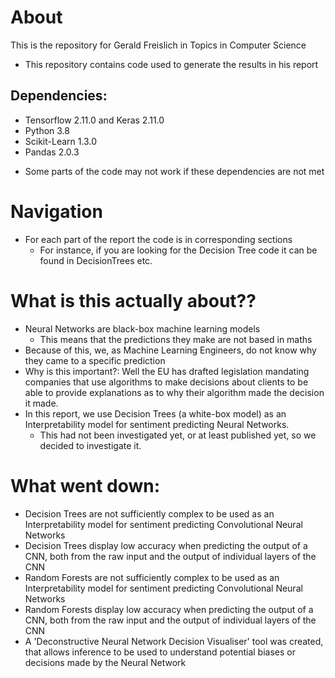 # About
This is the repository for Gerald Freislich in Topics in Computer Science
- This repository contains code used to generate the results in his report

## Dependencies:
* Tensorflow 2.11.0 and Keras 2.11.0
* Python 3.8
* Scikit-Learn 1.3.0
* Pandas 2.0.3
- Some parts of the code may not work if these dependencies are not met

# Navigation
* For each part of the report the code is in corresponding sections
    - For instance, if you are looking for the Decision Tree code it can be found in DecisionTrees etc.

 # What is this actually about??
 - Neural Networks are black-box machine learning models
    - This means that the predictions they make are not based in maths
- Because of this, we, as Machine Learning Engineers, do not know why they came to a specific prediction
- Why is this important?: Well the EU has drafted legislation mandating companies that use algorithms to make decisions about clients to be able to provide
                          explanations as to why their algorithm made the decision it made.
- In this report, we use Decision Trees (a white-box model) as an Interpretability model for sentiment predicting Neural Networks.
    - This had not been investigated yet, or at least published yet, so we decided to investigate it. 

# What went down:
- Decision Trees are not sufficiently complex to be used as an Interpretability model for sentiment predicting Convolutional Neural Networks
- Decision Trees display low accuracy when predicting the output of a CNN, both from the raw input and the output of individual layers of the CNN
- Random Forests are not sufficiently complex to be used as an Interpretability model for sentiment predicting Convolutional Neural Networks
- Random Forests display low accuracy when predicting the output of a CNN, both from the raw input and the output of individual layers of the CNN
- A 'Deconstructive Neural Network Decision Visualiser' tool was created, that allows inference to be used to understand potential biases or decisions made by the Neural Network
